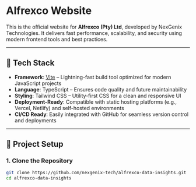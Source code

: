 # Alfrexco Website

This is the official website for **Alfrexco (Pty) Ltd**, developed by NexGenix Technologies. It delivers fast performance, scalability, and security using modern frontend tools and best practices.

---

## 🔧 Tech Stack

- **Framework**: [Vite](https://vitejs.dev/) – Lightning-fast build tool optimized for modern JavaScript projects
- **Language**: TypeScript – Ensures code quality and future maintainability
- **Styling**: Tailwind CSS – Utility-first CSS for a clean and responsive UI
- **Deployment-Ready**: Compatible with static hosting platforms (e.g., Vercel, Netlify) and self-hosted environments
- **CI/CD Ready**: Easily integrated with GitHub for seamless version control and deployments

---

## 🚀 Project Setup

### 1. Clone the Repository

```bash
git clone https://github.com/nexgenix-tech/alfrexco-data-insights.git
cd alfrexco-data-insights
